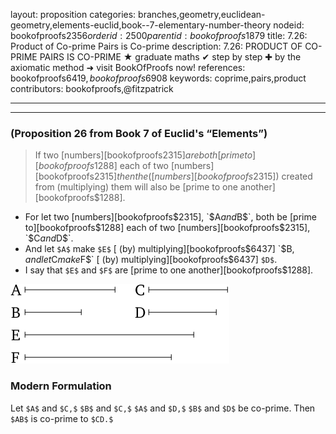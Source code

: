 layout: proposition
categories: branches,geometry,euclidean-geometry,elements-euclid,book--7-elementary-number-theory
nodeid: bookofproofs$2356
orderid: 2500
parentid: bookofproofs$1879
title: 7.26: Product of Co-prime Pairs is Co-prime
description: 7.26: PRODUCT OF CO-PRIME PAIRS IS CO-PRIME ★ graduate maths ✔ step by step ✚ by the axiomatic method ➜ visit BookOfProofs now!
references: bookofproofs$6419,bookofproofs$6908
keywords: coprime,pairs,product
contributors: bookofproofs,@fitzpatrick

---


---

### (Proposition 26 from Book 7 of Euclid's “Elements”)

> If two [numbers][bookofproofs$2315] are both [prime to][bookofproofs$1288] each of two [numbers][bookofproofs$2315] then the ([numbers][bookofproofs$2315]) created from (multiplying) them will also be [prime to one another][bookofproofs$1288].
* For let two [numbers][bookofproofs$2315], `$A$` and `$B$`, both be [prime to][bookofproofs$1288] each of two [numbers][bookofproofs$2315], `$C$` and `$D$`.
* And let `$A$` make `$E$` [ (by) multiplying][bookofproofs$6437] `$B$`, and let `$C$` make `$F$` [ (by) multiplying][bookofproofs$6437] `$D$`.
* I say that `$E$` and `$F$` are [prime to one another][bookofproofs$1288].


![fig26e](https://github.com/bookofproofs/bookofproofs.github.io/blob/main/_sources/_assets/images/euclid/Book07/fig26e.png?raw=true)


### Modern Formulation

Let `$A$` and `$C,$` `$B$` and `$C,$` `$A$` and `$D,$` `$B$` and `$D$` be co-prime. Then `$AB$` is co-prime to `$CD.$`
